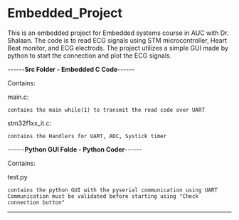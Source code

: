 # Embedded_Project

This is an embedded project for Embedded systems course in AUC with Dr. Shalaan. The code is to read ECG signals using STM microcontroller, Heart Beat monitor, and ECG electrods. The project utilizes a simple GUI made by python to start the connection and plot the ECG signals.

------**Src Folder - Embedded C Code**------

Contains:

  main.c: 
  
    contains the main while(1) to transmit the read code over UART
    
  stm32f1xx_it.c:
  
    contains the Handlers for UART, ADC, Systick timer
    
------**Python GUI Folde - Python Coder**------

Contains:

  test.py
  
    contains the python GUI with the pyserial communication using UART
    Communication must be validated before starting using "Check connection button"

---------------------------------------------
